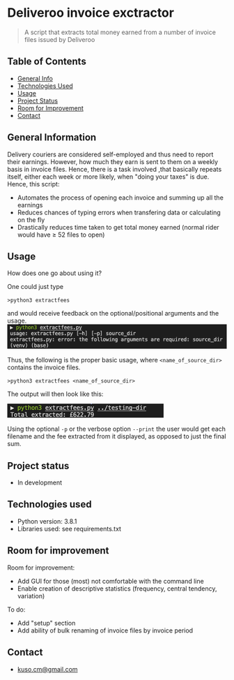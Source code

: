 # Deliveroo invoice exctractor
> A script that extracts total money earned from a number of invoice files issued by Deliveroo

## Table of Contents
* [General Info](#general-information)
* [Technologies Used](#technologies-used)
* [Usage](#usage)
* [Project Status](#project-status)
* [Room for Improvement](#room-for-improvement)
* [Contact](#contact)
<!-- * [License](#license) -->


## General Information

Delivery couriers are considered self-employed and thus need to report their earnings.
However, how much they earn is sent to them on a weekly basis in invoice files. Hence, there is a task involved ,that basically repeats itself, either each week or more likely, when "doing your taxes" is due.
Hence, this script:

- Automates the process of opening each invoice and summing up all the earnings
- Reduces chances of typing errors when transfering data or calculating on the fly
- Drastically reduces time taken to get total money earned (normal rider would have $\ge$ 52 files to open)

## Usage

How does one go about using it?

One could just type
```{bash}
>python3 extractfees
```
and would receive feedback on the optional/positional arguments and the usage.
![](images/feedback-on-usage.png)

Thus, the following is the proper basic usage, where `<name_of_source_dir>` contains the invoice files.
```{bash}
>python3 extractfees <name_of_source_dir>
```
The output will then look like this:

![](images/feedback-on-output.png)


Using the optional `-p` or the verbose option `--print` the user would get each filename and the fee extracted from it displayed, as opposed to just the final sum.

## Project status

- In development

## Technologies used

- Python version: 3.8.1
- Libraries used: see requirements.txt

## Room for improvement

Room for improvement:

- Add GUI for those (most) not comfortable with the command line
- Enable creation of descriptive statistics (frequency, central tendency, variation)

To do:

- Add "setup" section
- Add ability of bulk renaming of invoice files by invoice period

## Contact

- kuso.cm@gmail.com

